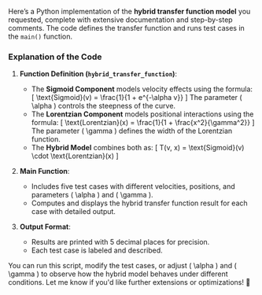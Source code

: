 Here’s a Python implementation of the **hybrid transfer function model** you requested, complete with extensive documentation and step-by-step comments. The code defines the transfer function and runs test cases in the `main()` function.

### Explanation of the Code

1. **Function Definition (`hybrid_transfer_function`)**:
   - The **Sigmoid Component** models velocity effects using the formula:
     \[
     \text{Sigmoid}(v) = \\frac{1}{1 + e^{-\\alpha v}}
     \]
     The parameter \( \alpha \) controls the steepness of the curve.
   - The **Lorentzian Component** models positional interactions using the formula:
     \[
     \text{Lorentzian}(x) = \\frac{1}{1 + \\frac{x^2}{\\gamma^2}}
     \]
     The parameter \( \gamma \) defines the width of the Lorentzian function.
   - The **Hybrid Model** combines both as:
     \[
     T(v, x) = \text{Sigmoid}(v) \cdot \text{Lorentzian}(x)
     \]

2. **Main Function**:
   - Includes five test cases with different velocities, positions, and parameters \( \alpha \) and \( \gamma \).
   - Computes and displays the hybrid transfer function result for each case with detailed output.

3. **Output Format**:
   - Results are printed with 5 decimal places for precision.
   - Each test case is labeled and described.

You can run this script, modify the test cases, or adjust \( \alpha \) and \( \gamma \) to observe how the hybrid model behaves under different conditions. Let me know if you'd like further extensions or optimizations! 🚀

